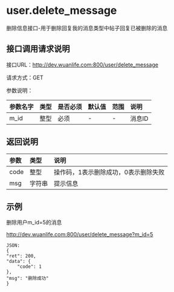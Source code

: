 # user.delete_message

删除信息接口-用于删除回复我的消息类型中帖子回复已被删除的消息

## 接口调用请求说明

接口URL：http://dev.wuanlife.com:800/user/delete_message

请求方式：GET

参数说明：

|参数名字   | 类型|  是否必须   | 默认值   | 范围      |  说明|
|:--|:--|:--|:--|:--|:--|
|m_id|整型|必须|-|-|消息ID|

## 返回说明

|参数|        类型|   说明|
|:--|:--|:--|
|code  |  整型  |操作码，1表示删除成功，0表示删除失败|
|msg |字符串 |提示信息|

## 示例

删除用户m_id=5的消息

http://dev.wuanlife.com:800/user/delete_message?m_id=5

    JSON:
    {
	"ret": 200,
	"data": {
		"code": 1
	},
	"msg": "删除成功"
	}
